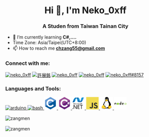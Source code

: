 
<h1 align="center">Hi 👋, I'm Neko_0xff</h1>
<h3 align="center">A Studen from Taiwan Tainan City</h3>

- 🌱 I’m currently learning **C#,....**
- Time Zone: Asia/Taipei(UTC+8:00)
- 📫 How to reach me **chzang55@gmail.com**

<h3 align="left">Connect with me:</h3>
<p align="left">
<a href="https://twitter.com/neko_0xff" target="blank"><img align="center" src="https://raw.githubusercontent.com/rahuldkjain/github-profile-readme-generator/master/src/images/icons/Social/twitter.svg" alt="neko_0xff" height="30" width="40" /></a>
<a href="https://fb.com/許展銘" target="blank"><img align="center" src="https://raw.githubusercontent.com/rahuldkjain/github-profile-readme-generator/master/src/images/icons/Social/facebook.svg" alt="許展銘" height="30" width="40" /></a>
<a href="https://instagram.com/neko_0xff" target="blank"><img align="center" src="https://raw.githubusercontent.com/rahuldkjain/github-profile-readme-generator/master/src/images/icons/Social/instagram.svg" alt="neko_0xff" height="30" width="40" /></a>
<a href="https://www.youtube.com/c/neko_0xff" target="blank"><img align="center" src="https://raw.githubusercontent.com/rahuldkjain/github-profile-readme-generator/master/src/images/icons/Social/youtube.svg" alt="neko_0xff" height="30" width="40" /></a>
<a href="https://discord.gg/neko_0xff#8157" target="blank"><img align="center" src="https://raw.githubusercontent.com/rahuldkjain/github-profile-readme-generator/master/src/images/icons/Social/discord.svg" alt="neko_0xff#8157" height="30" width="40" /></a>
</p>

<h3 align="left">Languages and Tools:</h3>
<p align="left">
   <a href="https://www.arduino.cc/" target="_blank" rel="noreferrer"> <img src="https://cdn.worldvectorlogo.com/logos/arduino-1.svg" alt="arduino" width="40" height="40"/> </a>
  <a href="https://www.gnu.org/software/bash/" target="_blank" rel="noreferrer"> <img src="https://www.vectorlogo.zone/logos/gnu_bash/gnu_bash-icon.svg" alt="bash" width="40" height="40"/> </a>
  <a href="https://www.cprogramming.com/" target="_blank" rel="noreferrer"> <img src="https://raw.githubusercontent.com/devicons/devicon/master/icons/c/c-original.svg" alt="c" width="40" height="40"/> </a> 
  <a href="https://www.w3schools.com/cs/" target="_blank" rel="noreferrer"> <img src="https://raw.githubusercontent.com/devicons/devicon/master/icons/csharp/csharp-original.svg" alt="csharp" width="40" height="40"/> </a> 
  <a href="https://dotnet.microsoft.com/" target="_blank" rel="noreferrer"> <img src="https://raw.githubusercontent.com/devicons/devicon/master/icons/dot-net/dot-net-original-wordmark.svg" alt="dotnet" width="40" height="40"/> </a> 
  <a href="https://developer.mozilla.org/en-US/docs/Web/JavaScript" target="_blank" rel="noreferrer"> <img src="https://raw.githubusercontent.com/devicons/devicon/master/icons/javascript/javascript-original.svg" alt="javascript" width="40" height="40"/> </a> 
  <a href="https://www.linux.org/" target="_blank" rel="noreferrer"> <img src="https://raw.githubusercontent.com/devicons/devicon/master/icons/linux/linux-original.svg" alt="linux" width="40" height="40"/> </a>
  <a href="https://nodejs.org" target="_blank" rel="noreferrer"> <img src="https://raw.githubusercontent.com/devicons/devicon/master/icons/nodejs/nodejs-original-wordmark.svg" alt="nodejs" width="40" height="40"/> </a> 
</p>

<p><img align="center" src="https://github-readme-stats.vercel.app/api?username=zangmen&show_icons=true&locale=en" alt="zangmen" /></p>

<p><img align="center" src="https://github-readme-streak-stats.herokuapp.com/?user=zangmen&" alt="zangmen" /></p>
